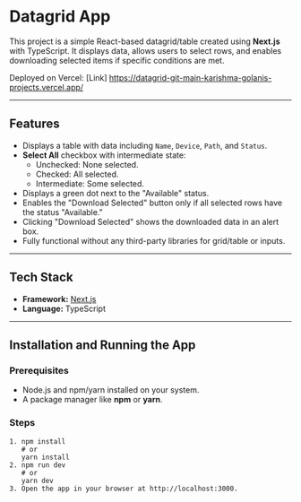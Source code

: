 # Datagrid App

This project is a simple React-based datagrid/table created using **Next.js** with TypeScript. It displays data, allows users to select rows, and enables downloading selected items if specific conditions are met.

Deployed on Vercel: [Link] https://datagrid-git-main-karishma-golanis-projects.vercel.app/

---

## Features

- Displays a table with data including `Name`, `Device`, `Path`, and `Status`.
- **Select All** checkbox with intermediate state:
  - Unchecked: None selected.
  - Checked: All selected.
  - Intermediate: Some selected.
- Displays a green dot next to the "Available" status.
- Enables the "Download Selected" button only if all selected rows have the status "Available."
- Clicking "Download Selected" shows the downloaded data in an alert box.
- Fully functional without any third-party libraries for grid/table or inputs.

---

## Tech Stack

- **Framework:** [Next.js](https://nextjs.org/)
- **Language:** TypeScript

---

## Installation and Running the App

### Prerequisites

- Node.js and npm/yarn installed on your system.
- A package manager like **npm** or **yarn**.

### Steps

```
1. npm install
   # or
   yarn install
2. npm run dev
   # or
   yarn dev
3. Open the app in your browser at http://localhost:3000.
```

